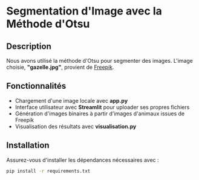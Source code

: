 # Segmentation d'Image avec la Méthode d'Otsu  

## Description  
Nous avons utilisé la méthode d'Otsu pour segmenter des images. L'image choisie, **"gazelle.jpg"**, provient de [Freepik](https://fr.freepik.com/).  

## Fonctionnalités  
- Chargement d'une image locale avec **app.py**  
- Interface utilisateur avec **Streamlit** pour uploader ses propres fichiers  
- Génération d'images binaires à partir d'images d'animaux issues de Freepik  
- Visualisation des résultats avec **visualisation.py**  

## Installation  
Assurez-vous d'installer les dépendances nécessaires avec :  
```sh
pip install -r requirements.txt
